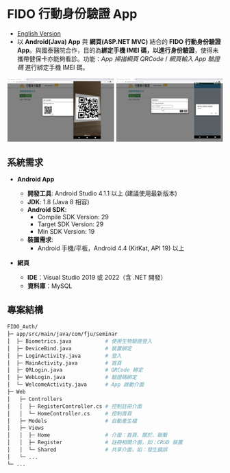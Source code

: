 # FIDO 行動身份驗證 App

- [English Version](README.md)
- 以 **Android(Java) App** 與 **網頁(ASP.NET MVC)** 結合的 **FIDO 行動身份驗證 App**。與國泰醫院合作，目的為**綁定手機 IMEI 碼，以進行身份驗證**，使得未攜帶健保卡亦能夠看診。功能：*App 掃描網頁 QRCode* / *網頁輸入 App 驗證碼* 進行綁定手機 IMEI 碼。

![Project Demo](demo_image/UI_FIDO.png)

## 系統需求
- **Android App**
    - **開發工具**: Android Studio 4.1.1 以上 (建議使用最新版本)
    - **JDK**: 1.8 (Java 8 相容)
    - **Android SDK**:
        - Compile SDK Version: 29
        - Target SDK Version: 29
        - Min SDK Version: 19
    - **裝置需求**:
        - Android 手機/平板，Android 4.4 (KitKat, API 19) 以上

- **網頁**
    - **IDE**：Visual Studio 2019 或 2022（含 .NET 開發）
    - **資料庫**：MySQL



## 專案結構
```bash
FIDO_Auth/                  
├─ app/src/main/java/com/fju/seminar
│  ├─ Biometrics.java           # 使用生物驗證登入
│  ├─ DeviceBind.java           # 裝置綁定
│  ├─ LoginActivity.java        # 登入
│  ├─ MainActivity.java         # 首頁
│  ├─ QRLogin.java              # QRCode 綁定
│  ├─ WebLogin.java             # 驗證碼綁定
│  └─ WelcomeActivity.java      # App 啟動介面
├─ Web
│   ├─ Controllers
│   │  ├─ RegisterController.cs # 控制註冊介面
│   │  └─ HomeController.cs     # 控制首頁
│   ├─ Models                   # 自動產生檔
│   ├─ Views
│   │  ├─ Home                  # 介面：首頁、關於、聯繫
│   │  ├─ Register              # 註冊相關介面，如：CRUD 裝置
│   │  └─ Shared                # 共享介面，如：發生錯誤
│   └─ ...
└─ ...                           
```
